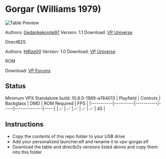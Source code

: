 # Gorgar (Williams 1979)

![Table Preview](https://vpuniverse.com/screenshots/monthly_2022_08/358149410_Screenshot(132).png.31e10932a538e864d8e4cce61935570e.png)

Authors: [Gedankekojote97](https://vpuniverse.com/profile/42203-gedankekojote97/)
Version: 1.1
Download: [VP Universe](https://vpuniverse.com/files/file/9766-gorgar-mod-nfozzy-fleep-sounds-lut/)

DirectB2S

Authors: [HiRze00](https://vpuniverse.com/profile/19941-hirez00/)
Version: 1.0
Download: [VP Universe](https://vpuniverse.com/files/file/9787-gorgar-williams-1979-authentic-b2s/)

ROM

Download: [VP Forums](https://www.vpforums.org/index.php?app=downloads&showfile=783)

## Status 

Minimum VPX Standalone build: 10.8.0-1989-a764013
| Playfield | Controls | Backglass | DMD | ROM Required | FPS | 
|-----------|----------|-----------|-----|--------------|-----|
| :white_check_mark: | :white_check_mark: | :white_check_mark: | :white_check_mark: | :white_check_mark: | 45 |

## Instructions

- Copy the contents of this repo folder to your USB drive
- Add your personalized launcher.elf and rename it to vpx-gorgar.elf
- Download the table and directb2s versions listed above and copy them into this folder